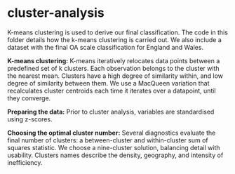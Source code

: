 # cluster-analysis
K-means clustering is used to derive our final classification. The code in this folder details how the k-means clustering is carried out. We also include a dataset with the final OA scale classification for England and Wales.

**K-means clustering:** K-means iteratively relocates data points between a predefined set of k clusters. Each observation belongs to the cluster with the nearest mean. Clusters have a high degree of similarity within, and low degree of similarity between them. We use a MacQueen variation that recalculates cluster centroids each time it iterates over a datapoint, until they converge. 

**Preparing the data:** Prior to cluster analysis, variables are standardised using z-scores. 

**Choosing the optimal cluster number:** Several diagnostics evaluate the final number of clusters: a between-cluster and within-cluster sum of squares statistic. We choose a nine-cluster solution, balancing detail with usability. Clusters names describe the density, geography, and intensity of inefficiency.





